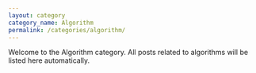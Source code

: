 ```yaml
---
layout: category
category_name: Algorithm
permalink: /categories/algorithm/
---
```


Welcome to the Algorithm category. All posts related to algorithms will be listed here automatically.